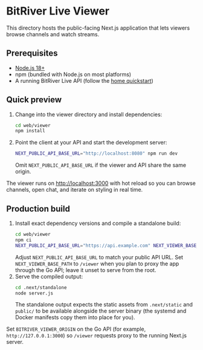 # BitRiver Live Viewer

This directory hosts the public-facing Next.js application that lets viewers browse channels and watch streams.

## Prerequisites

- [Node.js 18+](https://nodejs.org/en/download/package-manager)
- npm (bundled with Node.js on most platforms)
- A running BitRiver Live API (follow the [home quickstart](../../README.md#set-up-bitriver-live-at-home))

## Quick preview

1. Change into the viewer directory and install dependencies:
   ```bash
   cd web/viewer
   npm install
   ```
2. Point the client at your API and start the development server:
   ```bash
   NEXT_PUBLIC_API_BASE_URL="http://localhost:8080" npm run dev
   ```
   Omit `NEXT_PUBLIC_API_BASE_URL` if the viewer and API share the same origin.

The viewer runs on [http://localhost:3000](http://localhost:3000) with hot reload so you can browse channels, open chat, and iterate on styling in real time.

## Production build

1. Install exact dependency versions and compile a standalone build:
   ```bash
   cd web/viewer
   npm ci
   NEXT_PUBLIC_API_BASE_URL="https://api.example.com" NEXT_VIEWER_BASE_PATH=/viewer npm run build
   ```
   Adjust `NEXT_PUBLIC_API_BASE_URL` to match your public API URL. Set `NEXT_VIEWER_BASE_PATH` to `/viewer` when you plan to proxy the app through the Go API; leave it unset to serve from the root.
2. Serve the compiled output:
   ```bash
   cd .next/standalone
   node server.js
   ```
   The standalone output expects the static assets from `.next/static` and `public/` to be available alongside the server binary (the systemd and Docker manifests copy them into place for you).

Set `BITRIVER_VIEWER_ORIGIN` on the Go API (for example, `http://127.0.0.1:3000`) so `/viewer` requests proxy to the running Next.js server.
